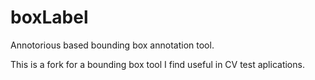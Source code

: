 # boxLabel
Annotorious based bounding box annotation tool.

This is a fork for a bounding box tool I find useful in CV test aplications.
